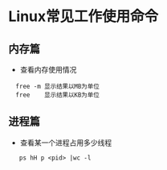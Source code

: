 # Linux常见工作使用命令
## 内存篇
 - 查看内存使用情况
```
  free -m 显示结果以MB为单位 
  free    显示结果以KB为单位
```
## 进程篇
 - 查看某一个进程占用多少线程
 ```
    ps hH p <pid> |wc -l
 ```